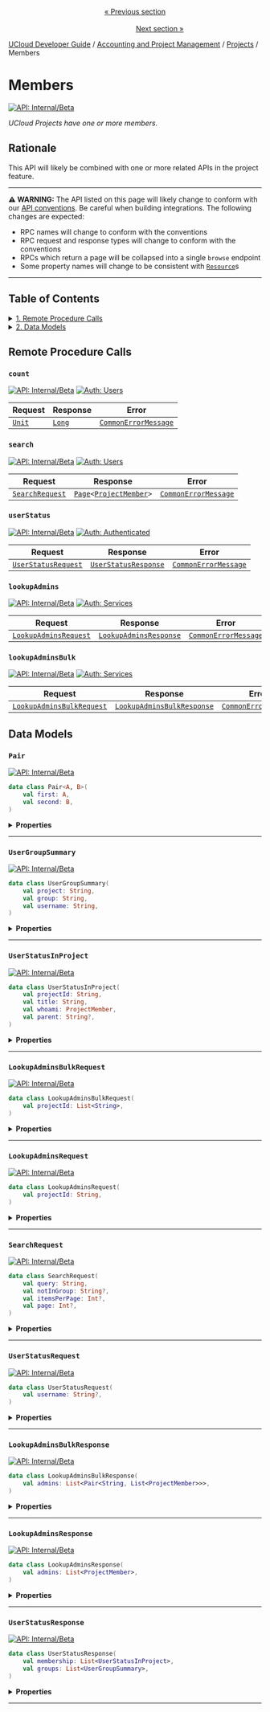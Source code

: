 <p align='center'>
<a href='/docs/developer-guide/accounting-and-projects/projects/projects.md'>« Previous section</a>
&nbsp;&nbsp;&nbsp;&nbsp;&nbsp;&nbsp;&nbsp;&nbsp;&nbsp;&nbsp;&nbsp;&nbsp;&nbsp;&nbsp;&nbsp;&nbsp;&nbsp;&nbsp;&nbsp;&nbsp;&nbsp;&nbsp;&nbsp;&nbsp;&nbsp;&nbsp;&nbsp;&nbsp;&nbsp;&nbsp;&nbsp;&nbsp;&nbsp;&nbsp;&nbsp;&nbsp;&nbsp;&nbsp;&nbsp;&nbsp;&nbsp;&nbsp;&nbsp;&nbsp;&nbsp;&nbsp;&nbsp;&nbsp;&nbsp;&nbsp;&nbsp;&nbsp;&nbsp;&nbsp;&nbsp;&nbsp;&nbsp;&nbsp;&nbsp;&nbsp;&nbsp;&nbsp;&nbsp;&nbsp;&nbsp;&nbsp;&nbsp;&nbsp;&nbsp;&nbsp;&nbsp;&nbsp;&nbsp;&nbsp;&nbsp;&nbsp;&nbsp;&nbsp;&nbsp;&nbsp;&nbsp;&nbsp;&nbsp;&nbsp;&nbsp;&nbsp;&nbsp;&nbsp;&nbsp;&nbsp;&nbsp;&nbsp;&nbsp;&nbsp;&nbsp;&nbsp;&nbsp;&nbsp;&nbsp;&nbsp;&nbsp;&nbsp;&nbsp;&nbsp;&nbsp;&nbsp;&nbsp;&nbsp;&nbsp;&nbsp;&nbsp;&nbsp;&nbsp;&nbsp;&nbsp;&nbsp;&nbsp;&nbsp;&nbsp;&nbsp;&nbsp;&nbsp;&nbsp;&nbsp;&nbsp;&nbsp;&nbsp;&nbsp;&nbsp;&nbsp;&nbsp;&nbsp;&nbsp;&nbsp;&nbsp;&nbsp;&nbsp;&nbsp;&nbsp;&nbsp;&nbsp;&nbsp;&nbsp;&nbsp;&nbsp;&nbsp;&nbsp;&nbsp;&nbsp;&nbsp;&nbsp;&nbsp;&nbsp;<a href='/docs/developer-guide/accounting-and-projects/projects/groups.md'>Next section »</a>
</p>


[UCloud Developer Guide](/docs/developer-guide/README.md) / [Accounting and Project Management](/docs/developer-guide/accounting-and-projects/README.md) / [Projects](/docs/developer-guide/accounting-and-projects/projects/README.md) / Members
# Members

[![API: Internal/Beta](https://img.shields.io/static/v1?label=API&message=Internal/Beta&color=red&style=flat-square)](/docs/developer-guide/core/api-conventions.md)

_UCloud Projects have one or more members._

## Rationale

This API will likely be combined with one or more related APIs in the project feature.

---
    
__⚠️ WARNING:__ The API listed on this page will likely change to conform with our
[API conventions](/docs/developer-guide/core/api-conventions.md). Be careful when building integrations. The following
changes are expected:

- RPC names will change to conform with the conventions
- RPC request and response types will change to conform with the conventions
- RPCs which return a page will be collapsed into a single `browse` endpoint
- Some property names will change to be consistent with [`Resource`](/docs/reference/dk.sdu.cloud.provider.api.Resource.md)s

---

## Table of Contents
<details>
<summary>
<a href='#remote-procedure-calls'>1. Remote Procedure Calls</a>
</summary>

<table><thead><tr>
<th>Name</th>
<th>Description</th>
</tr></thread>
<tbody>
<tr>
<td><a href='#count'><code>count</code></a></td>
<td><i>No description</i></td>
</tr>
<tr>
<td><a href='#search'><code>search</code></a></td>
<td><i>No description</i></td>
</tr>
<tr>
<td><a href='#userstatus'><code>userStatus</code></a></td>
<td><i>No description</i></td>
</tr>
<tr>
<td><a href='#lookupadmins'><code>lookupAdmins</code></a></td>
<td><i>No description</i></td>
</tr>
<tr>
<td><a href='#lookupadminsbulk'><code>lookupAdminsBulk</code></a></td>
<td><i>No description</i></td>
</tr>
</tbody></table>


</details>

<details>
<summary>
<a href='#data-models'>2. Data Models</a>
</summary>

<table><thead><tr>
<th>Name</th>
<th>Description</th>
</tr></thread>
<tbody>
<tr>
<td><a href='#pair'><code>Pair</code></a></td>
<td><i>No description</i></td>
</tr>
<tr>
<td><a href='#usergroupsummary'><code>UserGroupSummary</code></a></td>
<td><i>No description</i></td>
</tr>
<tr>
<td><a href='#userstatusinproject'><code>UserStatusInProject</code></a></td>
<td><i>No description</i></td>
</tr>
<tr>
<td><a href='#lookupadminsbulkrequest'><code>LookupAdminsBulkRequest</code></a></td>
<td><i>No description</i></td>
</tr>
<tr>
<td><a href='#lookupadminsrequest'><code>LookupAdminsRequest</code></a></td>
<td><i>No description</i></td>
</tr>
<tr>
<td><a href='#searchrequest'><code>SearchRequest</code></a></td>
<td><i>No description</i></td>
</tr>
<tr>
<td><a href='#userstatusrequest'><code>UserStatusRequest</code></a></td>
<td><i>No description</i></td>
</tr>
<tr>
<td><a href='#lookupadminsbulkresponse'><code>LookupAdminsBulkResponse</code></a></td>
<td><i>No description</i></td>
</tr>
<tr>
<td><a href='#lookupadminsresponse'><code>LookupAdminsResponse</code></a></td>
<td><i>No description</i></td>
</tr>
<tr>
<td><a href='#userstatusresponse'><code>UserStatusResponse</code></a></td>
<td><i>No description</i></td>
</tr>
</tbody></table>


</details>


## Remote Procedure Calls

### `count`

[![API: Internal/Beta](https://img.shields.io/static/v1?label=API&message=Internal/Beta&color=red&style=flat-square)](/docs/developer-guide/core/api-conventions.md)
[![Auth: Users](https://img.shields.io/static/v1?label=Auth&message=Users&color=informational&style=flat-square)](/docs/developer-guide/core/types.md#role)



| Request | Response | Error |
|---------|----------|-------|
|<code><a href='https://kotlinlang.org/api/latest/jvm/stdlib/kotlin/-unit/'>Unit</a></code>|<code><a href='https://kotlinlang.org/api/latest/jvm/stdlib/kotlin/-long/'>Long</a></code>|<code><a href='/docs/reference/dk.sdu.cloud.CommonErrorMessage.md'>CommonErrorMessage</a></code>|



### `search`

[![API: Internal/Beta](https://img.shields.io/static/v1?label=API&message=Internal/Beta&color=red&style=flat-square)](/docs/developer-guide/core/api-conventions.md)
[![Auth: Users](https://img.shields.io/static/v1?label=Auth&message=Users&color=informational&style=flat-square)](/docs/developer-guide/core/types.md#role)



| Request | Response | Error |
|---------|----------|-------|
|<code><a href='#searchrequest'>SearchRequest</a></code>|<code><a href='/docs/reference/dk.sdu.cloud.Page.md'>Page</a>&lt;<a href='/docs/reference/dk.sdu.cloud.project.api.ProjectMember.md'>ProjectMember</a>&gt;</code>|<code><a href='/docs/reference/dk.sdu.cloud.CommonErrorMessage.md'>CommonErrorMessage</a></code>|



### `userStatus`

[![API: Internal/Beta](https://img.shields.io/static/v1?label=API&message=Internal/Beta&color=red&style=flat-square)](/docs/developer-guide/core/api-conventions.md)
[![Auth: Authenticated](https://img.shields.io/static/v1?label=Auth&message=Authenticated&color=informational&style=flat-square)](/docs/developer-guide/core/types.md#role)



| Request | Response | Error |
|---------|----------|-------|
|<code><a href='#userstatusrequest'>UserStatusRequest</a></code>|<code><a href='#userstatusresponse'>UserStatusResponse</a></code>|<code><a href='/docs/reference/dk.sdu.cloud.CommonErrorMessage.md'>CommonErrorMessage</a></code>|



### `lookupAdmins`

[![API: Internal/Beta](https://img.shields.io/static/v1?label=API&message=Internal/Beta&color=red&style=flat-square)](/docs/developer-guide/core/api-conventions.md)
[![Auth: Services](https://img.shields.io/static/v1?label=Auth&message=Services&color=informational&style=flat-square)](/docs/developer-guide/core/types.md#role)



| Request | Response | Error |
|---------|----------|-------|
|<code><a href='#lookupadminsrequest'>LookupAdminsRequest</a></code>|<code><a href='#lookupadminsresponse'>LookupAdminsResponse</a></code>|<code><a href='/docs/reference/dk.sdu.cloud.CommonErrorMessage.md'>CommonErrorMessage</a></code>|



### `lookupAdminsBulk`

[![API: Internal/Beta](https://img.shields.io/static/v1?label=API&message=Internal/Beta&color=red&style=flat-square)](/docs/developer-guide/core/api-conventions.md)
[![Auth: Services](https://img.shields.io/static/v1?label=Auth&message=Services&color=informational&style=flat-square)](/docs/developer-guide/core/types.md#role)



| Request | Response | Error |
|---------|----------|-------|
|<code><a href='#lookupadminsbulkrequest'>LookupAdminsBulkRequest</a></code>|<code><a href='#lookupadminsbulkresponse'>LookupAdminsBulkResponse</a></code>|<code><a href='/docs/reference/dk.sdu.cloud.CommonErrorMessage.md'>CommonErrorMessage</a></code>|




## Data Models

### `Pair`

[![API: Internal/Beta](https://img.shields.io/static/v1?label=API&message=Internal/Beta&color=red&style=flat-square)](/docs/developer-guide/core/api-conventions.md)



```kotlin
data class Pair<A, B>(
    val first: A,
    val second: B,
)
```

<details>
<summary>
<b>Properties</b>
</summary>

<details>
<summary>
<code>first</code>: <code><code>A</code></code>
</summary>





</details>

<details>
<summary>
<code>second</code>: <code><code>B</code></code>
</summary>





</details>



</details>



---

### `UserGroupSummary`

[![API: Internal/Beta](https://img.shields.io/static/v1?label=API&message=Internal/Beta&color=red&style=flat-square)](/docs/developer-guide/core/api-conventions.md)



```kotlin
data class UserGroupSummary(
    val project: String,
    val group: String,
    val username: String,
)
```

<details>
<summary>
<b>Properties</b>
</summary>

<details>
<summary>
<code>project</code>: <code><code><a href='https://kotlinlang.org/api/latest/jvm/stdlib/kotlin/-string/'>String</a></code></code>
</summary>





</details>

<details>
<summary>
<code>group</code>: <code><code><a href='https://kotlinlang.org/api/latest/jvm/stdlib/kotlin/-string/'>String</a></code></code>
</summary>





</details>

<details>
<summary>
<code>username</code>: <code><code><a href='https://kotlinlang.org/api/latest/jvm/stdlib/kotlin/-string/'>String</a></code></code>
</summary>





</details>



</details>



---

### `UserStatusInProject`

[![API: Internal/Beta](https://img.shields.io/static/v1?label=API&message=Internal/Beta&color=red&style=flat-square)](/docs/developer-guide/core/api-conventions.md)



```kotlin
data class UserStatusInProject(
    val projectId: String,
    val title: String,
    val whoami: ProjectMember,
    val parent: String?,
)
```

<details>
<summary>
<b>Properties</b>
</summary>

<details>
<summary>
<code>projectId</code>: <code><code><a href='https://kotlinlang.org/api/latest/jvm/stdlib/kotlin/-string/'>String</a></code></code>
</summary>





</details>

<details>
<summary>
<code>title</code>: <code><code><a href='https://kotlinlang.org/api/latest/jvm/stdlib/kotlin/-string/'>String</a></code></code>
</summary>





</details>

<details>
<summary>
<code>whoami</code>: <code><code><a href='/docs/reference/dk.sdu.cloud.project.api.ProjectMember.md'>ProjectMember</a></code></code>
</summary>





</details>

<details>
<summary>
<code>parent</code>: <code><code><a href='https://kotlinlang.org/api/latest/jvm/stdlib/kotlin/-string/'>String</a>?</code></code>
</summary>





</details>



</details>



---

### `LookupAdminsBulkRequest`

[![API: Internal/Beta](https://img.shields.io/static/v1?label=API&message=Internal/Beta&color=red&style=flat-square)](/docs/developer-guide/core/api-conventions.md)



```kotlin
data class LookupAdminsBulkRequest(
    val projectId: List<String>,
)
```

<details>
<summary>
<b>Properties</b>
</summary>

<details>
<summary>
<code>projectId</code>: <code><code><a href='https://kotlinlang.org/api/latest/jvm/stdlib/kotlin.collections/-list/'>List</a>&lt;<a href='https://kotlinlang.org/api/latest/jvm/stdlib/kotlin/-string/'>String</a>&gt;</code></code>
</summary>





</details>



</details>



---

### `LookupAdminsRequest`

[![API: Internal/Beta](https://img.shields.io/static/v1?label=API&message=Internal/Beta&color=red&style=flat-square)](/docs/developer-guide/core/api-conventions.md)



```kotlin
data class LookupAdminsRequest(
    val projectId: String,
)
```

<details>
<summary>
<b>Properties</b>
</summary>

<details>
<summary>
<code>projectId</code>: <code><code><a href='https://kotlinlang.org/api/latest/jvm/stdlib/kotlin/-string/'>String</a></code></code>
</summary>





</details>



</details>



---

### `SearchRequest`

[![API: Internal/Beta](https://img.shields.io/static/v1?label=API&message=Internal/Beta&color=red&style=flat-square)](/docs/developer-guide/core/api-conventions.md)



```kotlin
data class SearchRequest(
    val query: String,
    val notInGroup: String?,
    val itemsPerPage: Int?,
    val page: Int?,
)
```

<details>
<summary>
<b>Properties</b>
</summary>

<details>
<summary>
<code>query</code>: <code><code><a href='https://kotlinlang.org/api/latest/jvm/stdlib/kotlin/-string/'>String</a></code></code>
</summary>





</details>

<details>
<summary>
<code>notInGroup</code>: <code><code><a href='https://kotlinlang.org/api/latest/jvm/stdlib/kotlin/-string/'>String</a>?</code></code>
</summary>





</details>

<details>
<summary>
<code>itemsPerPage</code>: <code><code><a href='https://kotlinlang.org/api/latest/jvm/stdlib/kotlin/-int/'>Int</a>?</code></code>
</summary>





</details>

<details>
<summary>
<code>page</code>: <code><code><a href='https://kotlinlang.org/api/latest/jvm/stdlib/kotlin/-int/'>Int</a>?</code></code>
</summary>





</details>



</details>



---

### `UserStatusRequest`

[![API: Internal/Beta](https://img.shields.io/static/v1?label=API&message=Internal/Beta&color=red&style=flat-square)](/docs/developer-guide/core/api-conventions.md)



```kotlin
data class UserStatusRequest(
    val username: String?,
)
```

<details>
<summary>
<b>Properties</b>
</summary>

<details>
<summary>
<code>username</code>: <code><code><a href='https://kotlinlang.org/api/latest/jvm/stdlib/kotlin/-string/'>String</a>?</code></code>
</summary>





</details>



</details>



---

### `LookupAdminsBulkResponse`

[![API: Internal/Beta](https://img.shields.io/static/v1?label=API&message=Internal/Beta&color=red&style=flat-square)](/docs/developer-guide/core/api-conventions.md)



```kotlin
data class LookupAdminsBulkResponse(
    val admins: List<Pair<String, List<ProjectMember>>>,
)
```

<details>
<summary>
<b>Properties</b>
</summary>

<details>
<summary>
<code>admins</code>: <code><code><a href='https://kotlinlang.org/api/latest/jvm/stdlib/kotlin.collections/-list/'>List</a>&lt;<a href='#pair'>Pair</a>&lt;<a href='https://kotlinlang.org/api/latest/jvm/stdlib/kotlin/-string/'>String</a>, <a href='https://kotlinlang.org/api/latest/jvm/stdlib/kotlin.collections/-list/'>List</a>&lt;<a href='/docs/reference/dk.sdu.cloud.project.api.ProjectMember.md'>ProjectMember</a>&gt;&gt;&gt;</code></code>
</summary>





</details>



</details>



---

### `LookupAdminsResponse`

[![API: Internal/Beta](https://img.shields.io/static/v1?label=API&message=Internal/Beta&color=red&style=flat-square)](/docs/developer-guide/core/api-conventions.md)



```kotlin
data class LookupAdminsResponse(
    val admins: List<ProjectMember>,
)
```

<details>
<summary>
<b>Properties</b>
</summary>

<details>
<summary>
<code>admins</code>: <code><code><a href='https://kotlinlang.org/api/latest/jvm/stdlib/kotlin.collections/-list/'>List</a>&lt;<a href='/docs/reference/dk.sdu.cloud.project.api.ProjectMember.md'>ProjectMember</a>&gt;</code></code>
</summary>





</details>



</details>



---

### `UserStatusResponse`

[![API: Internal/Beta](https://img.shields.io/static/v1?label=API&message=Internal/Beta&color=red&style=flat-square)](/docs/developer-guide/core/api-conventions.md)



```kotlin
data class UserStatusResponse(
    val membership: List<UserStatusInProject>,
    val groups: List<UserGroupSummary>,
)
```

<details>
<summary>
<b>Properties</b>
</summary>

<details>
<summary>
<code>membership</code>: <code><code><a href='https://kotlinlang.org/api/latest/jvm/stdlib/kotlin.collections/-list/'>List</a>&lt;<a href='#userstatusinproject'>UserStatusInProject</a>&gt;</code></code>
</summary>





</details>

<details>
<summary>
<code>groups</code>: <code><code><a href='https://kotlinlang.org/api/latest/jvm/stdlib/kotlin.collections/-list/'>List</a>&lt;<a href='#usergroupsummary'>UserGroupSummary</a>&gt;</code></code>
</summary>





</details>



</details>



---

